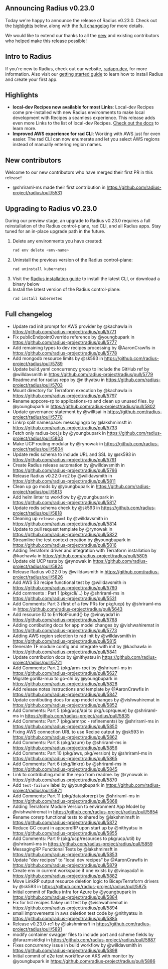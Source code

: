 ## Announcing Radius v0.23.0

Today we're happy to announce the release of Radius v0.23.0. Check out the [highlights](#highlights) below, along with the [full changelog](#full-changelog) for more details.

We would like to extend our thanks to all the [new](#new-contributors) and existing contributors who helped make this release possible!

## Intro to Radius

If you're new to Radius, check out our website, [radapp.dev](https://radapp.dev), for more information. Also visit our [getting started guide](https://docs.radapp.dev/getting-started/) to learn how to install Radius and create your first app.

## Highlights

- **local-dev Recipes now available for most Links**: Local-dev Recipes come pre-installed with new Radius environments to make local development with Recipes a seamless experience. This release adds even more Links to the list of local-dev Recipes. [Check out the docs](https://docs.radapp.dev/author-apps/recipes/) to learn more.
- **Improved AWS experience for rad CLI**: Working with AWS just for even easier. The rad CLI can now enumerate and let you select AWS regions instead of manually entering region names.

## New contributors

Welcome to our new contributors who have merged their first PR in this release!

* @shriraml-ms made their first contribution in https://github.com/radius-project/radius/pull/5531

## Upgrading to Radius v0.23.0

During our preview stage, an upgrade to Radius v0.23.0 requires a full reinstallation of the Radius control-plane, rad CLI, and all Radius apps. Stay tuned for an in-place upgrade path in the future.

1. Delete any environments you have created:
   ```bash
   rad env delete <env-name>
   ```
1. Uninstall the previous version of the Radius control-plane:
   ```bash
   rad uninstall kubernetes
   ```
1. Visit the [Radius installation guide](https://docs.radapp.dev/getting-started/install/) to install the latest CLI, or download a binary below
1. Install the latest version of the Radius control-plane:
   ```bash
   rad install kubernetes
   ```

## Full changelog

* Update rad init prompt for AWS provider by @kachawla in https://github.com/radius-project/radius/pull/5771
* Fix publicEndpointOverride reference by @youngbupark in https://github.com/radius-project/radius/pull/5777
* Add remaining types to dev recipes processing by @AaronCrawfis in https://github.com/radius-project/radius/pull/5778
* Add mongodb resource limits by @sk593 in https://github.com/radius-project/radius/pull/5789
* Update build.yaml concurrency group to include the GitHub ref by @willdavsmith in https://github.com/radius-project/radius/pull/5779
* Readme.md for radius repo by @nithyatsu in https://github.com/radius-project/radius/pull/5703
* Mount directory for Terraform execution by @kachawla in https://github.com/radius-project/radius/pull/5797
* Rename appcore-rp to applications-rp and clean up unused files. by @youngbupark in https://github.com/radius-project/radius/pull/5802
* Update governance statement by @willtsai in https://github.com/radius-project/radius/pull/5770
* Linkrp split namespace: messagingrp by @lakshmimsft in https://github.com/radius-project/radius/pull/5733
* Fetch only radius-bot.js by @youngbupark in https://github.com/radius-project/radius/pull/5803
* Make UCP routing modular by @rynowak in https://github.com/radius-project/radius/pull/5804
* Update redis schema to include URL and SSL  by @sk593 in https://github.com/radius-project/radius/pull/5791
* Create Radius release automation by @willdavsmith in https://github.com/radius-project/radius/pull/5766
* Release Radius v0.22.0-rc2 by @willdavsmith in https://github.com/radius-project/radius/pull/5811
* Clean up go mods by @youngbupark in https://github.com/radius-project/radius/pull/5813
* Add helm linter to workflow by @youngbupark in https://github.com/radius-project/radius/pull/5817
* Update redis schema check by @sk593 in https://github.com/radius-project/radius/pull/5818
* Cleaning up `release.yaml` by @willdavsmith in https://github.com/radius-project/radius/pull/5814
* Update to pull request template by @rynowak in https://github.com/radius-project/radius/pull/5822
* Streamline the test context creation by @youngbupark in https://github.com/radius-project/radius/pull/5816
* Adding Terraform driver and integration with Terraform installation by @kachawla in https://github.com/radius-project/radius/pull/5805
* Update old UCP tests by @rynowak in https://github.com/radius-project/radius/pull/5824
* Release Radius v0.22.0 by @willdavsmith in https://github.com/radius-project/radius/pull/5826
* Add AWS S3 recipe functional test by @willdavsmith in https://github.com/radius-project/radius/pull/5760
* Add comments : Part 1 (pkg/cli/...) by @shriraml-ms in https://github.com/radius-project/radius/pull/5531
* Add Comments: Part 3 (first of a few PRs for pkg/ucp) by @shriraml-ms in https://github.com/radius-project/radius/pull/5643
* Add resource ID to ErrNotFound{} by @vinayada1 in https://github.com/radius-project/radius/pull/5768
* Adding contibuting docs for app model changes by @vishwahiremat in https://github.com/radius-project/radius/pull/5773
* Adding AWS region selection to rad init by @willdavsmith in https://github.com/radius-project/radius/pull/5815
* Generate TF module config and integrate with init by @kachawla in https://github.com/radius-project/radius/pull/5841
* Update contribution docs by @nithyatsu in https://github.com/radius-project/radius/pull/5721
* Add Comments: Part 2 (pkg/arm-rpc) by @shriraml-ms in https://github.com/radius-project/radius/pull/5627
* Migrate gorilla-mux to go-chi by @youngbupark in https://github.com/radius-project/radius/pull/5828
* Add release notes instructions and template by @AaronCrawfis in https://github.com/radius-project/radius/pull/5847
* Update contibuting docs for app model changes by @vishwahiremat in https://github.com/radius-project/radius/pull/5852
* Add Comments: Part 5 (pkg/ucp/api to pkg/ucp/queue) by @shriraml-ms in https://github.com/radius-project/radius/pull/5835
* Add Comments: Part 7 (pkg/armrpc - refinements) by @shriraml-ms in https://github.com/radius-project/radius/pull/5850
* Fixing AWS connection URL to use Recipe output by @sk593 in https://github.com/radius-project/radius/pull/5862
* Add Comments: Part 8 (pkg/azure) by @shriraml-ms in https://github.com/radius-project/radius/pull/5856
* Add Comments: Part 10 (pkg/aws, pkg/version) by @shriraml-ms in https://github.com/radius-project/radius/pull/5865
* Add Comments: Part 6 (pkg/linkrp) by @shriraml-ms in https://github.com/radius-project/radius/pull/5845
* Link to contributing.md in the repo from readme. by @rynowak in https://github.com/radius-project/radius/pull/5870
* Add `test-failure` label by @youngbupark in https://github.com/radius-project/radius/pull/5871
* Add Comments: Part 11 (pkg/datastorerp) by @shriraml-ms in https://github.com/radius-project/radius/pull/5868
* Adding Terraform Module Version to environment App Model by @vishwahiremat in https://github.com/radius-project/radius/pull/5854
* Rename corerp functional tests to shared by @lakshmimsft in https://github.com/radius-project/radius/pull/5872
* Reduce GC count in appcoreRP upon start up by @nithyatsu in https://github.com/radius-project/radius/pull/5855
* Add Comments: Part 9 (pkg/ucp/resources to pkg/ucp/util) by @shriraml-ms in https://github.com/radius-project/radius/pull/5859
* MessagingRP Functional Tests by @lakshmimsft in https://github.com/radius-project/radius/pull/5853
* Update "dev recipes" to "local dev recipes" by @AaronCrawfis in https://github.com/radius-project/radius/pull/5879
* Create env in current workspace if one exists by @vinayada1 in https://github.com/radius-project/radius/pull/5882
* Move LinkRP output resource deletion logic to Bicep/Terraform drivers by @sk593 in https://github.com/radius-project/radius/pull/5875
* Initial commit of Radius infra for Azure by @youngbupark in https://github.com/radius-project/radius/pull/5884
* Fix for list recipes flakey unit test by @vishwahiremat in https://github.com/radius-project/radius/pull/5894
* small improvements in aws deletion test code by @nithyatsu in https://github.com/radius-project/radius/pull/5885
* Release v0.23.0-rc1 by @lakshmimsft in https://github.com/radius-project/radius/pull/5891
* modify container swagger files to include port and scheme fields by @farazmsiddiqi in https://github.com/radius-project/radius/pull/5887
* Fixes concurrency issue in build workflow by @willdavsmith in https://github.com/radius-project/radius/pull/5898
* Initial commit of e2e test workflow on AKS with monitor by @youngbupark in https://github.com/radius-project/radius/pull/5886
